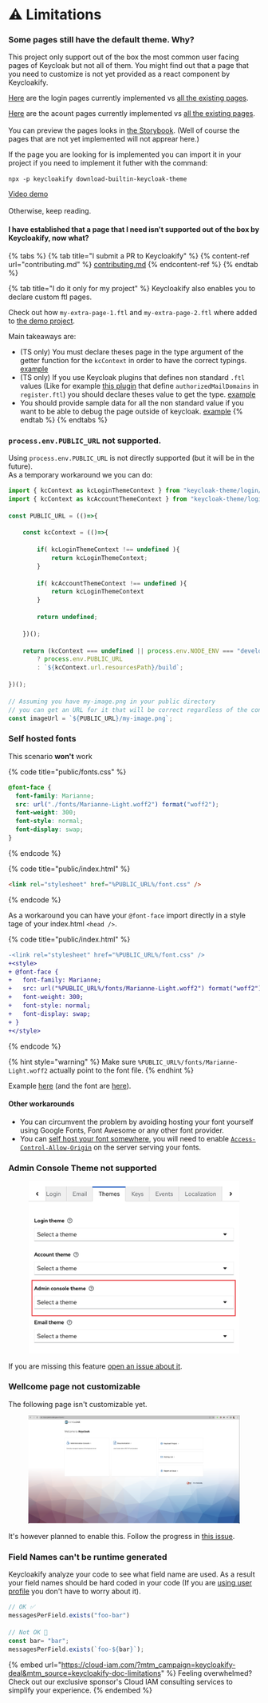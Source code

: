 # ⚠ Limitations

### Some pages still have the default theme. Why?

This project only support out of the box the most common user facing pages of Keycloak but not all of them. You might find out that a page that you need to customize is not yet provided as a react component by Keycloakify. &#x20;

[Here](https://github.com/InseeFrLab/keycloakify/tree/main/src/login/pages) are the login pages currently implemented vs [all the existing pages](https://github.com/keycloak/keycloak/tree/main/themes/src/main/resources/theme/base/login). &#x20;

[Here](https://github.com/InseeFrLab/keycloakify/tree/main/src/account/pages) are the acount pages currently implemented vs [all the existing pages](https://github.com/keycloak/keycloak/tree/21.1.2/themes/src/main/resources/theme/base/account).  \
\
You can preview the pages looks in [the Storybook](https://storybook.keycloakify.dev/?path=/story/introduction--page). (Well of course the pages that are not yet implemented will not apprear here.) &#x20;

If the page you are looking for is implemented you can import it in your project if you need to implement it futher with the command:   &#x20;

`npx -p keycloakify download-builtin-keycloak-theme`&#x20;

[Video demo](https://user-images.githubusercontent.com/6702424/164304458-934b0e1d-9de7-4bb4-8a1c-e06a70b1636a.mov)  \
\
Otherwise, keep reading.

#### I have established that a page that I need isn't supported out of the box by Keycloakify, now what? &#x20;

{% tabs %}
{% tab title="I submit a PR to Keycloakify" %}
{% content-ref url="contributing.md" %}
[contributing.md](contributing.md)
{% endcontent-ref %}
{% endtab %}

{% tab title="I do it only for my project" %}
Keycloakify also enables you to declare custom ftl pages. &#x20;

Check out how `my-extra-page-1.ftl` and `my-extra-page-2.ftl` where added to [the demo project](https://github.com/garronej/keycloakify-demo-app/tree/look\_and\_feel). &#x20;

Main takeaways are:

* (TS only) You must declare theses page in the type argument of the getter function for the `kcContext` in order to have the correct typings. [example](https://github.com/garronej/keycloakify-demo-app/blob/4eb2a9f63e9823e653b2d439495bda55e5ecc134/src/KcApp/kcContext.ts#L16-L21)
* (TS only) If you use Keycloak plugins that defines non standard `.ftl` values (Like for example [this plugin](https://github.com/micedre/keycloak-mail-whitelisting) that define `authorizedMailDomains` in `register.ftl`) you should declare theses value to get the type. [example](https://github.com/garronej/keycloakify-demo-app/blob/4eb2a9f63e9823e653b2d439495bda55e5ecc134/src/KcApp/kcContext.ts#L6-L13)
* You should provide sample data for all the non standard value if you want to be able to debug the page outside of keycloak. [example](https://github.com/garronej/keycloakify-demo-app/blob/4eb2a9f63e9823e653b2d439495bda55e5ecc134/src/KcApp/kcContext.ts#L28-L43)
{% endtab %}
{% endtabs %}

### `process.env.PUBLIC_URL` not supported.

Using `process.env.PUBLIC_URL` is not directly supported (but it will be in the future).  \
As a temporary workaround we you can do: &#x20;

```typescript
import { kcContext as kcLoginThemeContext } from "keycloak-theme/login/kcContext";
import { kcContext as kcAccountThemeContext } from "keycloak-theme/login/kcContext";

const PUBLIC_URL = (()=>{

    const kcContext = (()=>{

        if( kcLoginThemeContext !== undefined ){
            return kcLoginThemeContext;
        }
        
        if( kcAccountThemeContext !== undefined ){
            return kcLoginThemeContext
        }

        return undefined;

    })();

    return (kcContext === undefined || process.env.NODE_ENV === "development")
        ? process.env.PUBLIC_URL
        : `${kcContext.url.resourcesPath}/build`;

})();

// Assuming you have my-image.png in your public directory 
// you can get an URL for it that will be correct regardless of the context with:  
const imageUrl = `${PUBLIC_URL}/my-image.png`;
```

### Self hosted fonts

This scenario **won't** work

{% code title="public/fonts.css" %}
```css
@font-face {
  font-family: Marianne;
  src: url("./fonts/Marianne-Light.woff2") format("woff2");
  font-weight: 300;
  font-style: normal;
  font-display: swap;
}
```
{% endcode %}

{% code title="public/index.html" %}
```html
<link rel="stylesheet" href="%PUBLIC_URL%/font.css" />
```
{% endcode %}

As a workaround you can have your `@font-face` import directly in a style tage of your index.html `<head />`.

{% code title="public/index.html" %}
```diff
-<link rel="stylesheet" href="%PUBLIC_URL%/font.css" />
+<style>
+ @font-face {
+   font-family: Marianne;
+   src: url("%PUBLIC_URL%/fonts/Marianne-Light.woff2") format("woff2");
+   font-weight: 300;
+   font-style: normal;
+   font-display: swap;
+ }
+</style>
```
{% endcode %}

{% hint style="warning" %}
Make sure `%PUBLIC_URL%/fonts/Marianne-Light.woff2` actually point to the font file.
{% endhint %}

Example [here](https://github.com/garronej/keycloakify-demo-app/blob/9aa2dbaec28a7786d6b2983c9a59d393dec1b2d6/public/index.html#L27-L73) (and the font are [here](https://github.com/garronej/keycloakify-demo-app/tree/main/public/fonts/WorkSans)).

#### Other workarounds

* You can circumvent the problem by avoiding hosting your font yourself using Google Fonts, Font Awesome  or any other font provider.
* You can [self host your font somewhere](https://github.com/garronej/keycloakify-demo-app/blob/2de8a9eb6f5de9c94f9cd3991faad0377e63268c/src/fonts.scss#L16), you will need to enable [`Access-Control-Allow-Origin`](https://github.com/garronej/keycloakify-demo-app/blob/2de8a9eb6f5de9c94f9cd3991faad0377e63268c/nginx.conf#L17-L19) on the server serving your fonts.

### Admin Console Theme not supported

<figure><img src=".gitbook/assets/Admin_console_theme_not_supported.png" alt=""><figcaption></figcaption></figure>

If you are missing this feature [open an issue about it](https://github.com/InseeFrLab/keycloakify/issues/new).

### Wellcome page not customizable

The following page isn't customizable yet.

<figure><img src=".gitbook/assets/image (10).png" alt="" width="563"><figcaption></figcaption></figure>

It's however planned to enable this. Follow the progress in [this issue](https://github.com/keycloakify/keycloakify/issues/148).

### Field Names can't be runtime generated

Keycloakify analyze your code to see what field name are used. As a result your field names should be hard coded in your code (If you are [using user profile](realtime-input-validation.md) you don't have to worry about it). &#x20;

```jsx
// OK ✅
messagesPerField.exists("foo-bar")

// Not OK 🛑
const bar= "bar";
messagesPerField.exists(`foo-${bar}`);
```

{% embed url="https://cloud-iam.com/?mtm_campaign=keycloakify-deal&mtm_source=keycloakify-doc-limitations" %}
Feeling overwhelmed? Check out our exclusive sponsor's Cloud IAM consulting services to simplify your experience.
{% endembed %}
